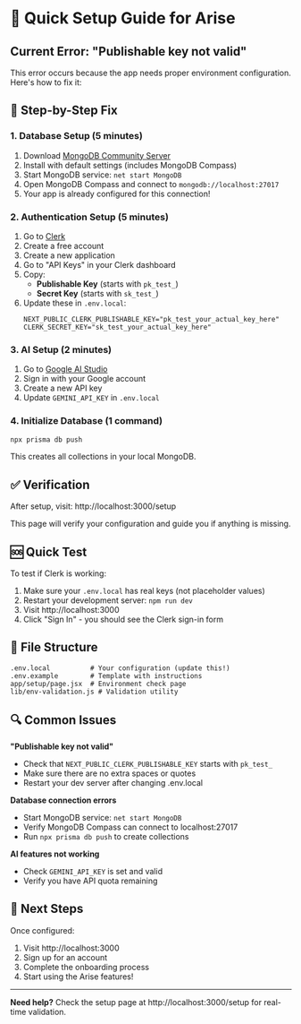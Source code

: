 # 🚀 Quick Setup Guide for Arise

## Current Error: "Publishable key not valid"

This error occurs because the app needs proper environment configuration. Here's how to fix it:

## 🔧 Step-by-Step Fix

### 1. Database Setup (5 minutes)
1. Download [MongoDB Community Server](https://www.mongodb.com/try/download/community)
2. Install with default settings (includes MongoDB Compass)
3. Start MongoDB service: `net start MongoDB`
4. Open MongoDB Compass and connect to `mongodb://localhost:27017`
5. Your app is already configured for this connection!

### 2. Authentication Setup (5 minutes)
1. Go to [Clerk](https://clerk.com)
2. Create a free account
3. Create a new application
4. Go to "API Keys" in your Clerk dashboard
5. Copy:
   - **Publishable Key** (starts with `pk_test_`)
   - **Secret Key** (starts with `sk_test_`)
6. Update these in `.env.local`:
   ```env
   NEXT_PUBLIC_CLERK_PUBLISHABLE_KEY="pk_test_your_actual_key_here"
   CLERK_SECRET_KEY="sk_test_your_actual_key_here"
   ```

### 3. AI Setup (2 minutes)
1. Go to [Google AI Studio](https://aistudio.google.com/app/apikey)
2. Sign in with your Google account
3. Create a new API key
4. Update `GEMINI_API_KEY` in `.env.local`

### 4. Initialize Database (1 command)
```bash
npx prisma db push
```
This creates all collections in your local MongoDB.

## ✅ Verification

After setup, visit: http://localhost:3000/setup

This page will verify your configuration and guide you if anything is missing.

## 🆘 Quick Test

To test if Clerk is working:
1. Make sure your `.env.local` has real keys (not placeholder values)
2. Restart your development server: `npm run dev`
3. Visit http://localhost:3000
4. Click "Sign In" - you should see the Clerk sign-in form

## 📁 File Structure
```
.env.local          # Your configuration (update this!)
.env.example        # Template with instructions
app/setup/page.jsx  # Environment check page
lib/env-validation.js # Validation utility
```

## 🔍 Common Issues

**"Publishable key not valid"**
- Check that `NEXT_PUBLIC_CLERK_PUBLISHABLE_KEY` starts with `pk_test_`
- Make sure there are no extra spaces or quotes
- Restart your dev server after changing .env.local

**Database connection errors**
- Start MongoDB service: `net start MongoDB`
- Verify MongoDB Compass can connect to localhost:27017
- Run `npx prisma db push` to create collections

**AI features not working**
- Check `GEMINI_API_KEY` is set and valid
- Verify you have API quota remaining

## 🎯 Next Steps

Once configured:
1. Visit http://localhost:3000
2. Sign up for an account
3. Complete the onboarding process
4. Start using the Arise features!

---

**Need help?** Check the setup page at http://localhost:3000/setup for real-time validation.
